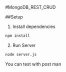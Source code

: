#MongoDB_REST_CRUD

##Setup

1. Install dependencies

```bash
npm install
```

2. Run Server

```bash
node server.js
```

You can test with post man